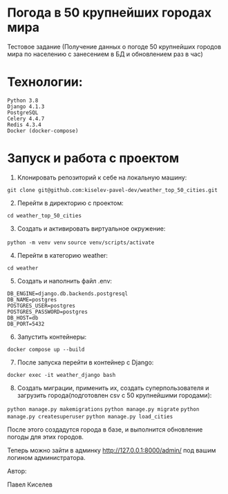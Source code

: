 # Погода в 50 крупнейших городах мира
Тестовое задание (Получение данных о погоде 50 крупнейших городов мира по населению с занесением в БД и обновлением раз в час)

# Технологии:
    Python 3.8
    Django 4.1.3
    PostgreSQL
    Celery 4.4.7
    Redis 4.3.4
    Docker (docker-compose)
    
# Запуск и работа с проектом

1. Клонировать репозиторий к себе на локальную машину:

```git clone git@github.com:kiselev-pavel-dev/weather_top_50_cities.git```

2. Перейти в директорию с проектом:

```cd weather_top_50_cities```

3. Создать и активировать виртуальное окружение:

```python -m venv venv```
```source venv/scripts/activate```

4. Перейти в категорию weather:

```cd weather```

5. Создать и наполнить файл .env:
```API_KEY = "d581d715ce3e9027dcb6c47ff2f0f36b"
DB_ENGINE=django.db.backends.postgresql
DB_NAME=postgres
POSTGRES_USER=postgres
POSTGRES_PASSWORD=postgres
DB_HOST=db
DB_PORT=5432
```

6. Запустить контейнеры:

```docker compose up --build```

7. После запуска перейти в контейнер с Django:

```docker exec -it weather_django bash```

8. Создать миграции, применить их, создать суперпользователя и загрузить города(подготовлен csv c 50 крупнейшими городами):

```python manage.py makemigrations```
```python manage.py migrate```
```python manage.py createsuperuser```
```python manage.py load_cities```

После этого создадутся города в базе, и выполнится обновление погоды для этих городов.

Теперь можно зайти в админку http://127.0.0.1:8000/admin/ под вашим логином администратора.


Автор:

Павел Киселев






